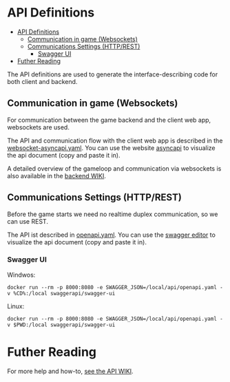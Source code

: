 # API Definitions

- [API Definitions](#api-definitions)
  - [Communication in game (Websockets)](#communication-in-game-websockets)
  - [Communications Settings (HTTP/REST)](#communications-settings-httprest)
    - [Swagger UI](#swagger-ui)
- [Futher Reading](#futher-reading)

The API definitions are used to generate the interface-describing code for both client and backend.

## Communication in game (Websockets)

For communication between the game backend and the client web app, websockets are used.   

The API and communication flow with the client web app is described in the [websocket-asyncapi.yaml](./websocket-asyncapi.yaml). You can use the website [asyncapi](https://studio.asyncapi.com/) to visualize the api document (copy and paste it in).

A detailed overview of the gameloop and communication via websockets is also available in the [backend WIKI](https://gitlab.mi.hdm-stuttgart.de/quizzit/backend-server/-/wikis/home).

## Communications Settings (HTTP/REST)

Before the game starts we need no realtime duplex communication, so we can use REST.

The API ist described in [openapi.yaml](./openapi.yaml). You can use the [swagger editor](https://editor-next.swagger.io/) to visualize the api document (copy and paste it in).

### Swagger UI

Windwos:

    docker run --rm -p 8000:8080 -e SWAGGER_JSON=/local/api/openapi.yaml -v %CD%:/local swaggerapi/swagger-ui

Linux:

    docker run --rm -p 8000:8080 -e SWAGGER_JSON=/local/api/openapi.yaml -v $PWD:/local swaggerapi/swagger-ui

# Futher Reading

For more help and how-to,
[see the API WIKI](https://gitlab.mi.hdm-stuttgart.de/quizzit/backend-server/-/wikis/Updating-the-API).
